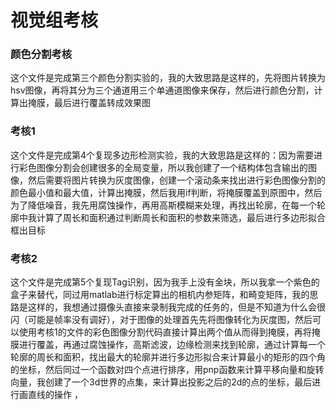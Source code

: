 # 视觉组考核
### 颜色分割考核
这个文件是完成第三个颜色分割实验的，我的大致思路是这样的，先将图片转换为hsv图像，再将其分为三个通道用三个单通道图像来保存，然后进行颜色分割，计算出掩膜，最后进行覆盖转成效果图
### 考核1
这个文件是完成第4个复现多边形检测实验，我的大致思路是这样的：因为需要进行彩色图像分割会创建很多的全局变量，所以我创建了一个结构体包含输出的图像，然后需要将图片转换为灰度图像，创建一个滚动条来找出进行彩色图像分割的颜色最小值和最大值，计算出掩膜，然后我用if判断，将掩膜覆盖到原图中，然后为了降低噪音，我先用腐蚀操作，再用高斯模糊来处理，再找出轮廓，在每一个轮廓中我计算了周长和面积通过判断周长和面积的参数来筛选，最后进行多边形拟合框出目标

### 考核2
这个文件是完成第5个复现Tag识别，因为我手上没有金块，所以我拿一个紫色的盒子来替代，同过用matlab进行标定算出的相机内参矩阵，和畸变矩阵，我的思路是这样的，我想通过摄像头直接来录制我完成的任务的，但是不知道为什么会很闪（可能是帧率没有调好），对于图像的处理首先先将图像转化为灰度图，然后可以使用考核1的文件的彩色图像分割代码直接计算出两个值从而得到掩膜，再将掩膜进行覆盖，再通过腐蚀操作，高斯滤波，边缘检测来找到轮廓，通过计算每一个轮廓的周长和面积，找出最大的轮廓并进行多边形拟合来计算最小的矩形的四个角的坐标，然后同过一个函数对四个点进行排序，用pnp函数来计算平移向量和旋转向量，我创建了一个3d世界的点集，来计算出投影之后的2d的点的坐标，最后进行画直线的操作 ，
